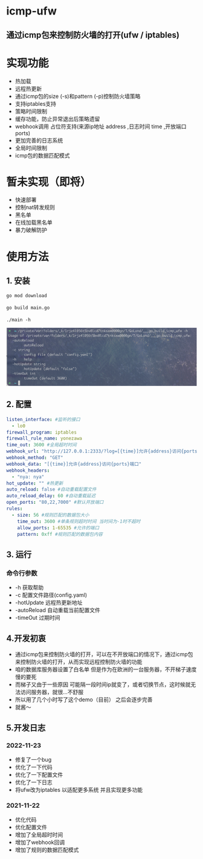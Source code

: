 # icmp-ufw
## 通过icmp包来控制防火墙的打开(ufw / iptables)

# 实现功能
- 热加载
- 远程热更新
- 通过icmp包的size (-s)和pattern (-p)控制防火墙策略
- 支持iptables支持
- 策略时间限制
- 缓存功能，防止异常退出后策略遗留
- webhook调用 占位符支持(来源ip地址 address ,日志时间 time ,开放端口 ports)
- 更加完善的日志系统
- 全局时间限制
- icmp包的数据匹配模式

# 暂未实现（即将）
- 快速部署
- 控制nat转发规则
- 黑名单
- 在线加载黑名单
- 暴力破解防护

# 使用方法
## 1. 安装
```shell
go mod download

go build main.go

./main -h
```
![image](img.png)

## 2. 配置
```yaml
listen_interface: #监听的接口
  - lo0
firewall_program: iptables
firewall_rule_name: yonezawa
time_out: 3600 #全局超时时间
webhook_url: "http://127.0.0.1:2333/?log=[{time}]允许{address}访问{ports}端口"
webhook_method: "GET"
webhook_data: "[{time}]允许{address}访问{ports}端口"
webhook_headers:
  - "nya: nya"
hot_update: "" #热更新
auto_reload: false #自动重载配置文件
auto_reload_delay: 60 #自动重载延迟
open_ports: "80,22,7000" #默认开放端口
rules:
  - size: 56 #规则匹配的数据包大小
    time_out: 3600 #单条规则超时时间 当时间为-1时不超时
    allow_ports: 1-65535 #允许的端口
    pattern: 0xff #规则匹配的数据包内容
```

## 3. 运行
### 命令行参数
- -h 获取帮助
- -c 配置文件路径(config.yaml)
- -hotUpdate 远程热更新地址
- -autoReload 自动重载当前配置文件
- -timeOut 过期时间

## 4.开发初衷
- 通过icmp包来控制防火墙的打开，可以在不开放端口的情况下，通过icmp包来控制防火墙的打开，从而实现远程控制防火墙的功能
- 咱的数据库服务器设置了白名单 但是作为在欧洲的一台服务器，不开梯子速度慢的要死
- 而梯子又由于一些原因 可能隔一段时间ip就变了，或者切换节点，这时候就无法访问服务器，就很...不舒服
- 所以用了几个小时写了这个demo（目前） 之后会逐步完善
- 就酱～

## 5.开发日志
### 2022-11-23
- 修复了一个bug
- 优化了一下代码
- 优化了一下配置文件
- 优化了一下日志
- 将ufw改为iptables 以适配更多系统 并且实现更多功能

### 2021-11-22
- 优化代码
- 优化配置文件
- 增加了全局超时时间
- 增加了webhook回调
- 增加了规则的数据匹配模式